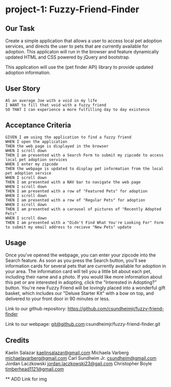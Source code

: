 # project-1: Fuzzy-Friend-Finder

## Our Task

Create a simple application that allows a user to access local pet adoption services, and directs the user to pets that are currently available for adoption.  This applicaton will run in the browser and feature dynamically updated HTML and CSS powered by jQuery and bootstrap.

This application will use the (pet finder API) library to provide updated adoption information.  

## User Story

```
AS an average Joe with a void in my life
I WANT to fill that void with a fuzzy friend 
SO THAT I can experience a more fulfilling day to day existence
```

## Acceptance Criteria

```
GIVEN I am using the application to find a fuzzy friend 
WHEN I open the application
THEN the web page is displayed in the browser
WHEN I scroll down
THEN I am presented with a Search Form to submit my zipcode to access local pet adoption services
WHEN I enter my zipcode
THEN the webpage is updated to display pet information from the local pet adoption service
WHEN I scroll down
THEN I am presented with a NAV bar to navigate the web page
WHEN I scroll down
THEN I am presented with a row of "Featured Pets" for adoption
WHEN I scroll down
THEN I am presented with a row of "Regular Pets" for adoption
WHEN I scroll down
THEN I am presented with a carousel of pictures of "Recently Adopted Pets"
WHEN I scroll down
THEN I am presented with a "Didn't Find What You're Looking For" Form to submit my email address to recieve "New Pets" update
```

## Usage

Once you've opened the webpage, you can enter your zipcode into the Search feature.  As soon as you press the Search button, you'll see information cards for several pets that are currently available for adoption in your area.  The information card will tell you a little bit about each pet, including their name and a photo.  If you would like more information about this pet or are interested in adopting, click the "Interested in Adopting?" button.  You're new Fuzzy Friend will be lovingly placed into a wonderful gift basket, which includes our "Deluxe Starter Kit" with a bow on top, and delivered to your front door in 90 minutes or less. 


Link to our github repository:
https://github.com/csundheimjr/fuzzy-friend-finder

Link to our webpage:
git@github.com:csundheimjr/fuzzy-friend-finder.git 

## Credits

Kaelin Salazar          kaelinsalazar@gmail.com
Michaela Varberg        michaelavarberg@gmail.com
Carl Sundheim Jr.       csundheim@gmail.com
Jordan Laczkowski       jordan.laczkowski23@gail.com
Christopher Boyle       timberhead1121@gmail.com



** ADD Link for img 